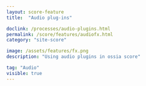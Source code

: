 ```yaml
---
layout: score-feature
title:  "Audio plug-ins"

doclink: /processes/audio-plugins.html
permalink: /score/features/audiofx.html
category: "site-score"

image: /assets/features/fx.png
description: "Using audio plugins in ossia score"

tag: "Audio"
visible: true
---
```

